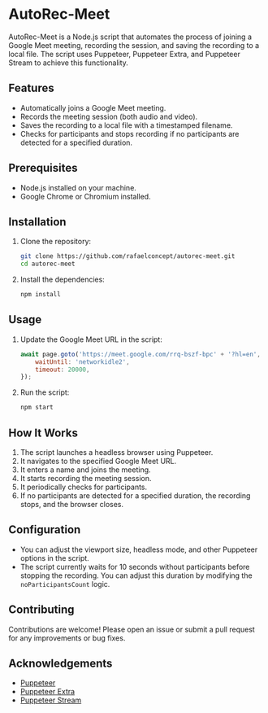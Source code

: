 # AutoRec-Meet

AutoRec-Meet is a Node.js script that automates the process of joining a Google Meet meeting, recording the session, and saving the recording to a local file. The script uses Puppeteer, Puppeteer Extra, and Puppeteer Stream to achieve this functionality.

## Features

- Automatically joins a Google Meet meeting.
- Records the meeting session (both audio and video).
- Saves the recording to a local file with a timestamped filename.
- Checks for participants and stops recording if no participants are detected for a specified duration.

## Prerequisites

- Node.js installed on your machine.
- Google Chrome or Chromium installed.

## Installation

1. Clone the repository:
    ```sh
    git clone https://github.com/rafaelconcept/autorec-meet.git
    cd autorec-meet
    ```

2. Install the dependencies:
    ```sh
    npm install
    ```

## Usage

1. Update the Google Meet URL in the script:
    ```javascript
    await page.goto('https://meet.google.com/rrq-bszf-bpc' + '?hl=en', {
        waitUntil: 'networkidle2',
        timeout: 20000,
    });
    ```

2. Run the script:
   ```sh
   npm start
   ```

## How It Works

1. The script launches a headless browser using Puppeteer.
2. It navigates to the specified Google Meet URL.
3. It enters a name and joins the meeting.
4. It starts recording the meeting session.
5. It periodically checks for participants.
6. If no participants are detected for a specified duration, the recording stops, and the browser closes.

## Configuration

- You can adjust the viewport size, headless mode, and other Puppeteer options in the script.
- The script currently waits for 10 seconds without participants before stopping the recording. You can adjust this duration by modifying the `noParticipantsCount` logic.

## Contributing

Contributions are welcome! Please open an issue or submit a pull request for any improvements or bug fixes.

## Acknowledgements

- [Puppeteer](https://github.com/puppeteer/puppeteer)
- [Puppeteer Extra](https://github.com/berstend/puppeteer-extra)
- [Puppeteer Stream](https://github.com/puppeteer/puppeteer-stream)
